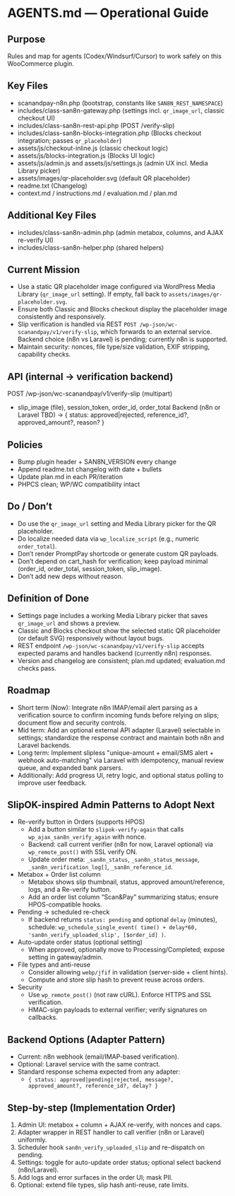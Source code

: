 # AGENTS.md — Operational Guide

## Purpose
Rules and map for agents (Codex/Windsurf/Cursor) to work safely on this WooCommerce plugin.

## Key Files
- scanandpay-n8n.php (bootstrap, constants like `SAN8N_REST_NAMESPACE`)
- includes/class-san8n-gateway.php (settings incl. `qr_image_url`, classic checkout UI)
- includes/class-san8n-rest-api.php (POST /verify-slip)
- includes/class-san8n-blocks-integration.php (Blocks checkout integration; passes `qr_placeholder`)
- assets/js/checkout-inline.js (classic checkout logic)
- assets/js/blocks-integration.js (Blocks UI logic)
- assets/js/admin.js and assets/js/settings.js (admin UX incl. Media Library picker)
- assets/images/qr-placeholder.svg (default QR placeholder)
- readme.txt (Changelog)
- context.md / instructions.md / evaluation.md / plan.md

## Additional Key Files
- includes/class-san8n-admin.php (admin metabox, columns, and AJAX re-verify UI)
- includes/class-san8n-helper.php (shared helpers)

## Current Mission
- Use a static QR placeholder image configured via WordPress Media Library (`qr_image_url` setting). If empty, fall back to `assets/images/qr-placeholder.svg`.
- Ensure both Classic and Blocks checkout display the placeholder image consistently and responsively.
- Slip verification is handled via REST `POST /wp-json/wc-scanandpay/v1/verify-slip`, which forwards to an external service. Backend choice (n8n vs Laravel) is pending; currently n8n is supported.
- Maintain security: nonces, file type/size validation, EXIF stripping, capability checks.

## API (internal → verification backend)
POST /wp-json/wc-scanandpay/v1/verify-slip (multipart)
- slip_image (file), session_token, order_id, order_total
Backend (n8n or Laravel TBD) → { status: approved|rejected, reference_id?, approved_amount?, reason? }

## Policies
- Bump plugin header + SAN8N_VERSION every change
- Append readme.txt changelog with date + bullets
- Update plan.md in each PR/iteration
- PHPCS clean; WP/WC compatibility intact

## Do / Don’t
- Do use the `qr_image_url` setting and Media Library picker for the QR placeholder.
- Do localize needed data via `wp_localize_script` (e.g., numeric `order_total`).
- Don’t render PromptPay shortcode or generate custom QR payloads.
- Don’t depend on cart_hash for verification; keep payload minimal (order_id, order_total, session_token, slip_image).
- Don’t add new deps without reason.

## Definition of Done
- Settings page includes a working Media Library picker that saves `qr_image_url` and shows a preview.
- Classic and Blocks checkout show the selected static QR placeholder (or default SVG) responsively without layout bugs.
- REST endpoint `/wp-json/wc-scanandpay/v1/verify-slip` accepts expected params and handles backend (currently n8n) responses.
- Version and changelog are consistent; plan.md updated; evaluation.md checks pass.

## Roadmap
- Short term (Now): Integrate n8n IMAP/email alert parsing as a verification source to confirm incoming funds before relying on slips; document flow and security controls.
- Mid term: Add an optional external API adapter (Laravel) selectable in settings; standardize the response contract and maintain both n8n and Laravel backends.
- Long term: Implement slipless "unique-amount + email/SMS alert + webhook auto-matching" via Laravel with idempotency, manual review queue, and expanded bank parsers.
- Additionally: Add progress UI, retry logic, and optional status polling to improve user feedback.

## SlipOK-inspired Admin Patterns to Adopt Next
- Re-verify button in Orders (supports HPOS)
  - Add a button similar to `slipok-verify-again` that calls `wp_ajax_san8n_verify_again` with nonce.
  - Backend: call current verifier (n8n for now, Laravel optional) via `wp_remote_post()` with SSL verify ON.
  - Update order meta: `_san8n_status`, `_san8n_status_message`, `_san8n_verification_log[]`, `_san8n_reference_id`.
- Metabox + Order list column
  - Metabox shows slip thumbnail, status, approved amount/reference, logs, and a Re-verify button.
  - Add an order list column “Scan&Pay” summarizing status; ensure HPOS-compatible hooks.
- Pending → scheduled re-check
  - If backend returns `status: pending` and optional `delay` (minutes), schedule: `wp_schedule_single_event( time() + delay*60, 'san8n_verify_uploaded_slip', [$order_id] )`.
- Auto-update order status (optional setting)
  - When approved, optionally move to Processing/Completed; expose setting in gateway/admin.
- File types and anti-reuse
  - Consider allowing `webp/jfif` in validation (server-side + client hints).
  - Compute and store slip hash to prevent reuse across orders.
- Security
  - Use `wp_remote_post()` (not raw cURL). Enforce HTTPS and SSL verification.
  - HMAC-sign payloads to external verifier; verify signatures on callbacks.

## Backend Options (Adapter Pattern)
- Current: n8n webhook (email/IMAP-based verification).
- Optional: Laravel service with the same contract.
- Standard response schema expected from any adapter:
  - `{ status: approved|pending|rejected, message?, approved_amount?, reference_id?, delay? }`

## Step-by-step (Implementation Order)
1) Admin UI: metabox + column + AJAX re-verify, with nonces and caps.
2) Adapter wrapper in REST handler to call verifier (n8n or Laravel) uniformly.
3) Scheduler hook `san8n_verify_uploaded_slip` and re-dispatch on pending.
4) Settings: toggle for auto-update order status; optional select backend (n8n/Laravel).
5) Add logs and error surfaces in the order UI; mask PII.
6) Optional: extend file types, slip hash anti-reuse, rate limits.
